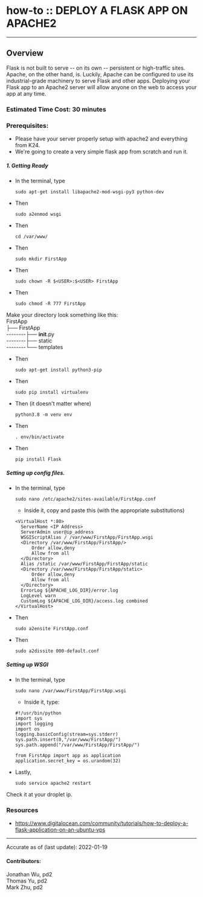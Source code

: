 # how-to :: DEPLOY A FLASK APP ON APACHE2
---
## Overview
Flask is not built to serve -- on its own -- persistent or high-traffic sites. Apache, on the other hand, is. Luckily, Apache can be configured to use its industrial-grade machinery to serve Flask and other apps. Deploying your Flask app to an Apache2 server will allow anyone on the web to access your app at any time.

### Estimated Time Cost: 30 minutes

### Prerequisites:

- Please have your server properly setup with apache2 and everything from K24.
- We're going to create a very simple flask app from scratch and run it.

##### 1. Getting Ready
* In the terminal, type
  ```
  sudo apt-get install libapache2-mod-wsgi-py3 python-dev  
  ```
* Then  
  ```
  sudo a2enmod wsgi
  ```
* Then  
  ```
  cd /var/www/
  ```
* Then  
  ```
  sudo mkdir FirstApp
  ```
* Then  
  ```
  sudo chown -R $<USER>:$<USER> FirstApp
  ```
* Then  
  ```
  sudo chmod -R 777 FirstApp
  ```
Make your directory look something like this:  
FirstApp  
├── FirstApp  
--------├── __init__.py  
--------├── static  
--------└── templates  
* Then  
  ```
  sudo apt-get install python3-pip
  ```
* Then  
  ```
  sudo pip install virtualenv
  ```  
* Then (it doesn't matter where)
  ```
  python3.8 -m venv env
  ```
* Then  
  ```
  . env/bin/activate
  ```
* Then  
  ```
  pip install Flask
  ```

##### Setting up config files.
* In the terminal, type
  ```
  sudo nano /etc/apache2/sites-available/FirstApp.conf
  ```
  * Inside it, copy and paste this (with the appropriate substitutions)
  ```
  <VirtualHost *:80>
  	ServerName <IP Address>
  	ServerAdmin user@ip_address
  	WSGIScriptAlias / /var/www/FirstApp/FirstApp.wsgi
  	<Directory /var/www/FirstApp/FirstApp/>
  		Order allow,deny
  		Allow from all
  	</Directory>
  	Alias /static /var/www/FirstApp/FirstApp/static
  	<Directory /var/www/FirstApp/FirstApp/static>
  		Order allow,deny
  		Allow from all
  	</Directory>
  	ErrorLog ${APACHE_LOG_DIR}/error.log
  	LogLevel warn
  	CustomLog ${APACHE_LOG_DIR}/access.log combined
  </VirtualHost>
  ```
* Then
  ```
  sudo a2ensite FirstApp.conf
  ```
* Then
  ```
  sudo a2dissite 000-default.conf
  ```
##### Setting up WSGI
* In the terminal, type
  ```
  sudo nano /var/www/FirstApp/FirstApp.wsgi
  ```
  * Inside it, type:
  ```
  #!/usr/bin/python
  import sys
  import logging
  import os
  logging.basicConfig(stream=sys.stderr)
  sys.path.insert(0,"/var/www/FirstApp/")
  sys.path.append("/var/www/FirstApp/FirstApp/")

  from FirstApp import app as application
  application.secret_key = os.urandom(32)
  ```
* Lastly,
  ```
  sudo service apache2 restart
  ```

Check it at your droplet ip.

### Resources
* https://www.digitalocean.com/community/tutorials/how-to-deploy-a-flask-application-on-an-ubuntu-vps
---

Accurate as of (last update): 2022-01-19

#### Contributors:  
Jonathan Wu, pd2  
Thomas Yu, pd2  
Mark Zhu, pd2  
